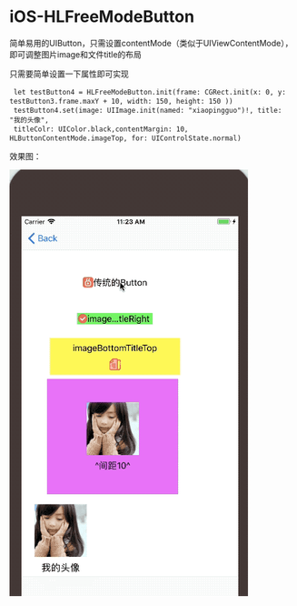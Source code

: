 # iOS-HLFreeModeButton
简单易用的UIButton，只需设置contentMode（类似于UIViewContentMode），即可调整图片image和文件title的布局

只需要简单设置一下属性即可实现
```
 let testButton4 = HLFreeModeButton.init(frame: CGRect.init(x: 0, y: testButton3.frame.maxY + 10, width: 150, height: 150 ))
 testButton4.set(image: UIImage.init(named: "xiaopingguo")!, title: "我的头像",
 titleColr: UIColor.black,contentMargin: 10, HLButtonContentMode.imageTop, for: UIControlState.normal)
```

效果图：

![button效果图](https://github.com/zhl5213/iOS-HLFreeModeButton/blob/master/FreeModeButton%E6%95%88%E6%9E%9C%E5%9B%BE.gif)

